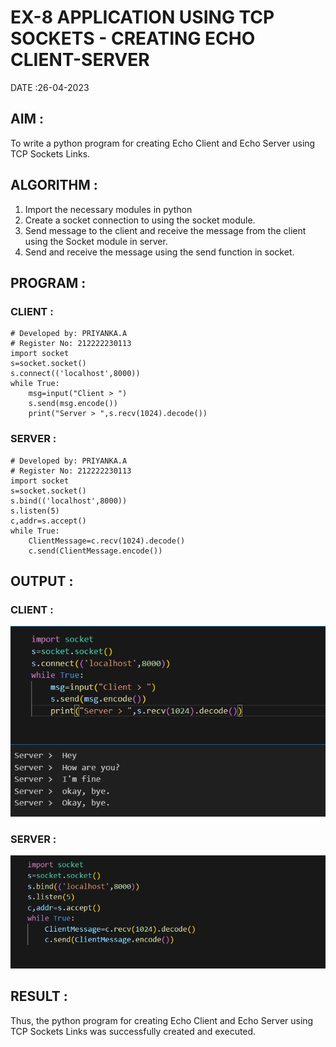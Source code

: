 # EX-8 APPLICATION USING TCP SOCKETS - CREATING ECHO CLIENT-SERVER

DATE :26-04-2023

## AIM :
To write a python program for creating Echo Client and Echo Server using TCP
Sockets Links.

## ALGORITHM :
1. Import the necessary modules in python
2. Create a socket connection to using the socket module.
3. Send message to the client and receive the message from the client using the Socket module in
 server.
4. Send and receive the message using the send function in socket.

## PROGRAM :

### CLIENT :
```
# Developed by: PRIYANKA.A
# Register No: 212222230113
import socket
s=socket.socket()
s.connect(('localhost',8000))
while True:
    msg=input("Client > ")
    s.send(msg.encode())
    print("Server > ",s.recv(1024).decode())
```

### SERVER :
```
# Developed by: PRIYANKA.A
# Register No: 212222230113
import socket
s=socket.socket()
s.bind(('localhost',8000))
s.listen(5)
c,addr=s.accept()
while True:
    ClientMessage=c.recv(1024).decode()
    c.send(ClientMessage.encode())
```

## OUTPUT :

### CLIENT :
![](./1.png)

### SERVER :
![](./2.png)

## RESULT :
Thus, the python program for creating Echo Client and Echo Server using TCP Sockets Links 
was successfully created and executed.